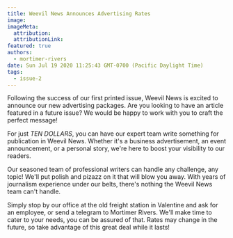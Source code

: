 ```yaml
---
title: Weevil News Announces Advertising Rates
image:
imageMeta:
  attribution:
  attributionLink:
featured: true
authors: 
  - mortimer-rivers
date: Sun Jul 19 2020 11:25:43 GMT-0700 (Pacific Daylight Time)
tags:
  - issue-2
---
```


Following the success of our first printed issue, Weevil News is excited to announce our new advertising packages. 
Are you looking to have an article featured in a future issue? We would be happy to work with you to craft the perfect 
message!

For just *TEN DOLLARS*, you can have our expert team write something for publication in Weevil News. Whether it's a business advertisement, 
an event announcement, or a personal story, we're here to boost your visibility to our readers.

Our seasoned team of professional writers can handle any challenge, any topic! We'll put polish and pizazz on it that will 
blow you away. With years of journalism experience under our belts, there's nothing the Weevil News team can't handle.

Simply stop by our office at the old freight station in Valentine and ask for an employee, or send a telegram to Mortimer 
Rivers. We'll make time to cater to your needs, you can be assured of that. Rates may change in the future, so take 
advantage of this great deal while it lasts!
